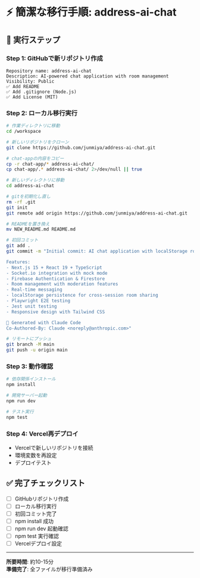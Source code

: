 # ⚡ 簡潔な移行手順: address-ai-chat

## 🎯 実行ステップ

### **Step 1: GitHubで新リポジトリ作成**
```
Repository name: address-ai-chat
Description: AI-powered chat application with room management
Visibility: Public
✅ Add README
✅ Add .gitignore (Node.js)  
✅ Add License (MIT)
```

### **Step 2: ローカル移行実行**
```bash
# 作業ディレクトリに移動
cd /workspace

# 新しいリポジトリをクローン
git clone https://github.com/junmiya/address-ai-chat.git

# chat-appの内容をコピー
cp -r chat-app/* address-ai-chat/
cp chat-app/.* address-ai-chat/ 2>/dev/null || true

# 新しいディレクトリに移動
cd address-ai-chat

# gitを初期化し直し
rm -rf .git
git init
git remote add origin https://github.com/junmiya/address-ai-chat.git

# READMEを置き換え
mv NEW_README.md README.md

# 初回コミット
git add .
git commit -m "Initial commit: AI chat application with localStorage room sharing

Features:
- Next.js 15 + React 19 + TypeScript
- Socket.io integration with mock mode  
- Firebase Authentication & Firestore
- Room management with moderation features
- Real-time messaging
- localStorage persistence for cross-session room sharing
- Playwright E2E testing
- Jest unit testing  
- Responsive design with Tailwind CSS

🤖 Generated with Claude Code
Co-Authored-By: Claude <noreply@anthropic.com>"

# リモートにプッシュ
git branch -M main
git push -u origin main
```

### **Step 3: 動作確認**
```bash
# 依存関係インストール
npm install

# 開発サーバー起動
npm run dev

# テスト実行
npm test
```

### **Step 4: Vercel再デプロイ**
- Vercelで新しいリポジトリを接続
- 環境変数を再設定
- デプロイテスト

## ✅ 完了チェックリスト

- [ ] GitHubリポジトリ作成
- [ ] ローカル移行実行
- [ ] 初回コミット完了
- [ ] npm install 成功
- [ ] npm run dev 起動確認
- [ ] npm test 実行確認
- [ ] Vercelデプロイ設定

---

**所要時間**: 約10-15分  
**準備完了**: 全ファイルが移行準備済み